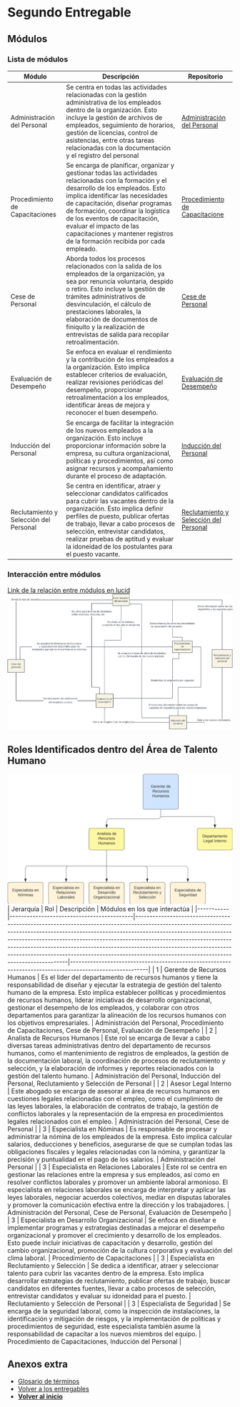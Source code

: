 # Segundo Entregable
## Módulos
### Lista de módulos
| Módulo                                 | Descripción                                                                                                                                                                                                                                                                                                                                                                                      | Repositorio                     |
|----------------------------------------|--------------------------------------------------------------------------------------------------------------------------------------------------------------------------------------------------------------------------------------------------------------------------------------------------------------------------------------------------------------------------------------------------|---------------------------------|
| Administración del Personal            | Se centra en todas las actividades relacionadas con la gestión administrativa de los empleados dentro de la organización. Esto incluye la gestión de archivos de empleados, seguimiento de horarios, gestión de licencias, control de asistencias, entre otras tareas relacionadas con la documentación y el registro del personal                                                               | [Administración del Personal](Flujogramas/Administracion.md) |
| Procedimiento de Capacitaciones        | Se encarga de planificar, organizar y gestionar todas las actividades relacionadas con la formación y el desarrollo de los empleados. Esto implica identificar las necesidades de capacitación, diseñar programas de formación, coordinar la logística de los eventos de capacitación, evaluar el impacto de las capacitaciones y mantener registros de la formación recibida por cada empleado. | [Procedimiento de Capacitacione](Flujogramas/Capacitaciones.md) |
| Cese de Personal                       | Aborda todos los procesos relacionados con la salida de los empleados de la organización, ya sea por renuncia voluntaria, despido o retiro. Esto incluye la gestión de trámites administrativos de desvinculación, el cálculo de prestaciones laborales, la elaboración de documentos de finiquito y la realización de entrevistas de salida para recopilar retroalimentación.                   | [Cese de Personal](Flujogramas/Cese.md)           |
| Evaluación de Desempeño                | Se enfoca en evaluar el rendimiento y la contribución de los empleados a la organización. Esto implica establecer criterios de evaluación, realizar revisiones periódicas del desempeño, proporcionar retroalimentación a los empleados, identificar áreas de mejora y reconocer el buen desempeño.                                                                                              | [Evaluación de Desempeño](Flujogramas/Evaluacion.md)     |
| Inducción del Personal                 | Se encarga de facilitar la integración de los nuevos empleados a la organización. Esto incluye proporcionar información sobre la empresa, su cultura organizacional, políticas y procedimientos, así como asignar recursos y acompañamiento durante el proceso de adaptación.                                                                                                                    | [Inducción del Personal](Flujogramas/Induccion.md)      |
| Reclutamiento y Selección del Personal | Se centra en identificar, atraer y seleccionar candidatos calificados para cubrir las vacantes dentro de la organización. Esto implica definir perfiles de puesto, publicar ofertas de trabajo, llevar a cabo procesos de selección, entrevistar candidatos, realizar pruebas de aptitud y evaluar la idoneidad de los postulantes para el puesto vacante.                                       | [Reclutamiento y Selección del Personal](Flujogramas/Reclutamiento.md)  |
### Interacción entre módulos
[Link de la relación entre módulos en lucid](https://lucid.app/lucidchart/f789952a-5cb6-4a1c-b704-839fd0ca8759/edit?viewport_loc=-4076%2C-1121%2C8359%2C3914%2C0_0&invitationId=inv_1459c13d-38c1-416c-a0b5-27328bf1f036)
![Relación entre módulos ](Relaciones_Modulos.png)
## Roles Identificados dentro del Área de Talento Humano
![Jerarquía ](Jerarquia.png)
| Jerarquía | Rol                                       | Descripción                                                                                                                                                                                                                                                                                                                                                                                                                                                | Módulos en los que interactúa                                                                           |
|-----------|-------------------------------------------|------------------------------------------------------------------------------------------------------------------------------------------------------------------------------------------------------------------------------------------------------------------------------------------------------------------------------------------------------------------------------------------------------------------------------------------------------------|---------------------------------------------------------------------------------------------------------|
| 1         | Gerente de Recursos Humanos               | Es el líder del departamento de recursos humanos y tiene la responsabilidad de diseñar y ejecutar la estrategia de gestión del talento humano de la empresa. Esto implica establecer políticas y procedimientos de recursos humanos, liderar iniciativas de desarrollo organizacional, gestionar el desempeño de los empleados, y colaborar con otros departamentos para garantizar la alineación de los recursos humanos con los objetivos empresariales. | Administración del Personal, Procedimiento de Capacitaciones, Cese de Personal, Evaluación de Desempeño |
| 2         | Analista de Recursos Humanos              | Este rol se encarga de llevar a cabo diversas tareas administrativas dentro del departamento de recursos humanos, como el mantenimiento de registros de empleados, la gestión de la documentación laboral, la coordinación de procesos de reclutamiento y selección, y la elaboración de informes y reportes relacionados con la gestión del talento humano.                                                                                               | Administración del Personal, Inducción del Personal, Reclutamiento y Selección de Personal              |
| 2         | Asesor Legal Interno                | Este abogado se encarga de asesorar al área de recursos humanos en cuestiones legales relacionadas con el empleo, como el cumplimiento de las leyes laborales, la elaboración de contratos de trabajo, la gestión de conflictos laborales y la representación de la empresa en procedimientos legales relacionados con el empleo.                                                                                                                     | Administración del Personal, Cese de Personal                                                           |
| 3         | Especialista en Nóminas                   | Es responsable de procesar y administrar la nómina de los empleados de la empresa. Esto implica calcular salarios, deducciones y beneficios, asegurarse de que se cumplan todas las obligaciones fiscales y legales relacionadas con la nómina, y garantizar la precisión y puntualidad en el pago de los salarios.                                                                                                                                        | Administración del Personal                                                                             |
| 3         | Especialista en Relaciones Laborales      | Este rol se centra en gestionar las relaciones entre la empresa y sus empleados, así como en resolver conflictos laborales y promover un ambiente laboral armonioso. El especialista en relaciones laborales se encarga de interpretar y aplicar las leyes laborales, negociar acuerdos colectivos, mediar en disputas laborales y promover la comunicación efectiva entre la dirección y los trabajadores.                                                | Administración del Personal, Cese de Personal, Evaluación de Desempeño                                  |
| 3         | Especialista en Desarrollo Organizacional | Se enfoca en diseñar e implementar programas y estrategias destinadas a mejorar el desempeño organizacional y promover el crecimiento y desarrollo de los empleados. Esto puede incluir iniciativas de capacitación y desarrollo, gestión del cambio organizacional, promoción de la cultura corporativa y evaluación del clima laboral.                                                                                                                   | Procedimiento de Capacitaciones                                                                         |
| 3         | Especialista en Reclutamiento y Selección | Se dedica a identificar, atraer y seleccionar talento para cubrir las vacantes dentro de la empresa. Esto implica desarrollar estrategias de reclutamiento, publicar ofertas de trabajo, buscar candidatos en diferentes fuentes, llevar a cabo procesos de selección, entrevistar candidatos y evaluar su idoneidad para el puesto.                                                                                                                       | Reclutamiento y Selección de Personal                                                                   |
| 3         | Especialista de Seguridad                 | Se encarga de la seguridad laboral, como la inspección de instalaciones, la identificación y mitigación de riesgos, y la implementación de políticas y procedimientos de seguridad, este especialista también asume la responsabilidad de capacitar a los nuevos miembros del equipo.                                                                                                                                                                      | Procedimiento de Capacitaciones, Inducción del Personal                                                 |
## Anexos extra
- [Glosario de términos](Glosario.md)
- [Volver a los entregables](../entregables.md)
- **[Volver al inicio](../../README.md)**